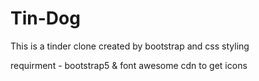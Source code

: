 # Tin-Dog
This is a tinder clone created by bootstrap and css styling

requirment - bootstrap5 & font awesome cdn to get icons 
